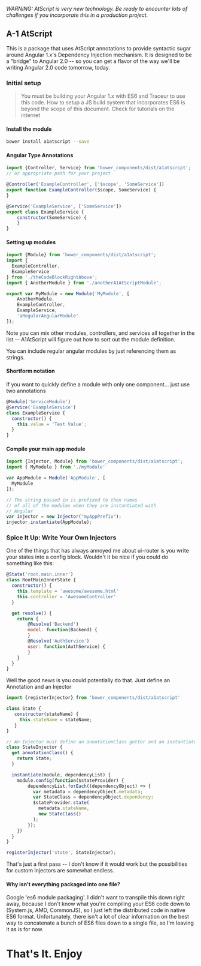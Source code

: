*WARNING: AtScript is very new technology. Be ready to encounter lots of challenges if you incorporate this in a production project.*

## A-1 AtScript

This is a package that uses AtScript annotations to provide syntactic sugar around Angular 1.x's Dependency Injection mechanism. It is designed to be a "bridge" to Angular 2.0  -- so you can get a flavor of the way we'll be writing Angular 2.0 code tomorrow, today.

### Initial setup

> You must be building your Angular 1.x with ES6 and Traceur to use this code. How to setup a JS build system that incorporates ES6 is beyond the scope of this document. Check for tutorials on the internet

#### Install the module

```bash
bower install a1atscript --save
```

#### Angular Type Annotations

```javascript
import {Controller, Service} from 'bower_components/dist/a1atscript';
// or appropriate path for your project

@Controller('ExampleController', ['$scope', 'SomeService'])
export function ExampleController($scope, SomeService) {
}

@Service('ExampleService', ['SomeService'])
export class ExampleService {
	constructor(SomeService) {
	}
}
```

#### Setting up modules


```javascript
import {Module} from 'bower_components/dist/a1atscript';
import {
  ExampleController,
  ExampleService
} from './theCodeBlockRightAbove';
import { AnotherModule } from './anotherA1AtScriptModule';

export var MyModule = new Module('MyModule', [
	AnotherModule,
	ExampleController,
	ExampleService,
	'aRegularAngularModule'
]);
```

Note you can mix other modules, controllers, and services all together in the list -- A1AtScript will figure out how to sort out the module definition.

You can include regular angular modules by just referencing them as strings.

#### Shortform notation

If you want to quickly define a module with only one component... just use two annotations

```javascript
@Module('ServiceModule')
@Service('ExampleService')
class ExampleService {
  constructor() {
    this.value = 'Test Value';
  }
}
```

#### Compile your main app module

```javascript
import {Injector, Module} from 'bower_components/dist/a1atscript';
import { MyModule } from './myModule'

var AppModule = Module('AppModule', [
  MyModule
]);

// The string passed in is prefixed to then names 
// of all of the modules when they are instantiated with
// Angular
var injector = new Injector("myAppPrefix");
injector.instantiate(AppModule);
```

### Spice It Up: Write Your Own Injectors

One of the things that has always annoyed me about ui-router is you write your states into a config block. Wouldn't it be nice if you could do something like this:

```javascript
@State('root.main.inner')
class RootMainInnerState {
  constructor() {
    this.template = 'awesome/awesome.html'
    this.controller = 'AwesomeController'
  }

  get resolve() {
  	return {
  		@Resolve('Backend')
  		model: function(Backend) {
  		}
  		@Resolve('AuthService')
  		user: function(AuthService) {
  		}
  	}
  }
}
```

Well the good news is you could potentially do that. Just define an Annotation and an Injector

```javascript
import {registerInjector} from 'bower_components/dist/a1atscript'

class State {
   constructor(stateName) {
     this.stateName = stateName;
   }
}

// An Injector must define an annotationClass getter and an instantiate method
class StateInjector {
  get annotationClass() {
    return State;
  }

  instantiate(module, dependencyList) {
    module.config(function($stateProvider) {
	    dependencyList.forEach((dependencyObject) => {
	      var metadata = dependencyObject.metadata;
	      var StateClass = dependencyObject.dependency;
	      $stateProvider.state(
	        metadata.stateName,
	        new StateClass()
	      );
	    });
    })
  }
}

registerInjector('state', StateInjector);
```

That's just a first pass -- I don't know if it would work but the possibilities for custom Injectors are somewhat endless.

#### Why isn't everything packaged into one file?

Google 'es6 module packaging'. I didn't want to transpile this down right away, because I don't know what you're compiling your ES6 code down to (System.js, AMD, CommonJS), so I just left the distributed code in native ES6 format. Unfortunately, there isn't a lot of clear information on the best way to concatenate a bunch of ES6 files down to a single file, so I'm leaving it as is for now.

# That's It. Enjoy
